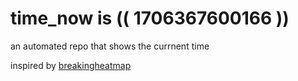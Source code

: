 # time_now is (( 1706367600166 ))

an automated repo that shows the currnent time

inspired by [breakingheatmap](https://github.com/breakingheatmap/breakingheatmap)